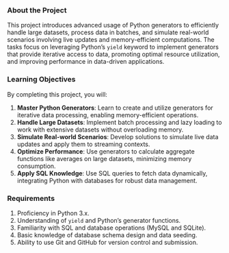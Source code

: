 ### **About the Project**

This project introduces advanced usage of Python generators to efficiently handle large datasets, process data in batches, and simulate real-world scenarios involving live updates and memory-efficient computations. The tasks focus on leveraging Python’s `yield` keyword to implement generators that provide iterative access to data, promoting optimal resource utilization, and improving performance in data-driven applications.

### **Learning Objectives**

By completing this project, you will:

1. **Master Python Generators**: Learn to create and utilize generators for iterative data processing, enabling memory-efficient operations.
2. **Handle Large Datasets**: Implement batch processing and lazy loading to work with extensive datasets without overloading memory.
3. **Simulate Real-world Scenarios**: Develop solutions to simulate live data updates and apply them to streaming contexts.
4. **Optimize Performance**: Use generators to calculate aggregate functions like averages on large datasets, minimizing memory consumption.
5. **Apply SQL Knowledge**: Use SQL queries to fetch data dynamically, integrating Python with databases for robust data management.

### **Requirements**

1. Proficiency in Python 3.x.
2. Understanding of `yield` and Python’s generator functions.
3. Familiarity with SQL and database operations (MySQL and SQLite).
4. Basic knowledge of database schema design and data seeding.
5. Ability to use Git and GitHub for version control and submission.